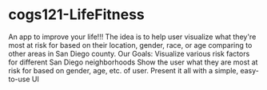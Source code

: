# cogs121-LifeFitness
An app to improve your life!!!
The idea is to help user visualize what they're most at risk for based on their location, gender, race, or age comparing to other areas in San Diego county.
Our Goals:
Visualize various risk factors for different San Diego neighborhoods
Show the user what they are most at risk for based on gender, age, etc. of user.
Present it all with a simple, easy-to-use UI
